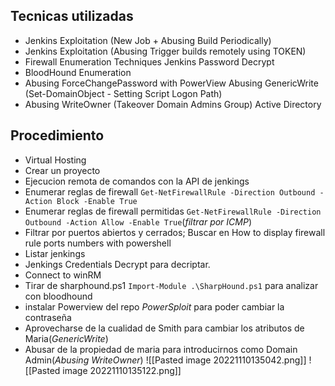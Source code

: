 ## Tecnicas utilizadas 
- Jenkins Exploitation (New Job + Abusing Build Periodically) 
- Jenkins Exploitation (Abusing Trigger builds remotely using TOKEN) 
- Firewall Enumeration Techniques Jenkins Password Decrypt 
- BloodHound Enumeration 
- Abusing ForceChangePassword with PowerView Abusing GenericWrite (Set-DomainObject - Setting Script Logon Path) 
- Abusing WriteOwner (Takeover Domain Admins Group) Active Directory
## Procedimiento
- Virtual Hosting
- Crear un proyecto
- Ejecucion remota de comandos con la API de jenkings
- Enumerar reglas de firewall ``Get-NetFirewallRule -Direction Outbound -Action Block -Enable True``
-  Enumerar reglas de firewall permitidas ``Get-NetFirewallRule -Direction Outbound -Action Allow -Enable True``(*filtrar por ICMP*)
- Filtrar por puertos abiertos y cerrados; Buscar en How to display firewall rule ports numbers with powershell
- Listar jenkings
- Jenkings Credentials Decrypt para decriptar.
- Connect to winRM
- Tirar de sharphound.ps1 ``Import-Module .\SharpHound.ps1`` para analizar con bloodhound
- instalar Powerview del repo *PowerSploit* para poder cambiar la contraseña
- Aprovecharse de la cualidad de Smith para cambiar los atributos de Maria(*GenericWrite*) 
- Abusar de la propiedad de maria para introducirnos como Domain Admin(*Abusing WriteOwner*)
![[Pasted image 20221110135042.png]]
![[Pasted image 20221110135122.png]]
